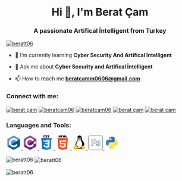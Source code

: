 <h1 align="center">Hi 👋, I'm Berat Çam</h1>
<h3 align="center">A passionate Artifical İntelligent from Turkey</h3>

<p align="left"> <a href="https://github.com/ryo-ma/github-profile-trophy"><img src="https://github-profile-trophy.vercel.app/?username=beratt06" alt="beratt06" /></a> </p>

- 🌱 I’m currently learning **Cyber Security And Artifical İntelligent**

- 💬 Ask me about **Cyber Security and Artifical İntelligent**

- 📫 How to reach me **beratcamm0606@gmail.com**

<h3 align="left">Connect with me:</h3>
<p align="left">
<a href="https://linkedin.com/in/berat çam" target="blank"><img align="center" src="https://raw.githubusercontent.com/rahuldkjain/github-profile-readme-generator/master/src/images/icons/Social/linked-in-alt.svg" alt="berat çam" height="30" width="40" /></a>
<a href="https://kaggle.com/beratcam06" target="blank"><img align="center" src="https://raw.githubusercontent.com/rahuldkjain/github-profile-readme-generator/master/src/images/icons/Social/kaggle.svg" alt="beratcam06" height="30" width="40" /></a>
<a href="https://instagram.com/beratcam06" target="blank"><img align="center" src="https://raw.githubusercontent.com/rahuldkjain/github-profile-readme-generator/master/src/images/icons/Social/instagram.svg" alt="beratcam06" height="30" width="40" /></a>
<a href="https://www.youtube.com/c/berat çam" target="blank"><img align="center" src="https://raw.githubusercontent.com/rahuldkjain/github-profile-readme-generator/master/src/images/icons/Social/youtube.svg" alt="berat çam" height="30" width="40" /></a>
<a href="https://www.hackerrank.com/berat cam" target="blank"><img align="center" src="https://raw.githubusercontent.com/rahuldkjain/github-profile-readme-generator/master/src/images/icons/Social/hackerrank.svg" alt="berat cam" height="30" width="40" /></a>
</p>

<h3 align="left">Languages and Tools:</h3>
<p align="left"> <a href="https://www.cprogramming.com/" target="_blank" rel="noreferrer"> <img src="https://raw.githubusercontent.com/devicons/devicon/master/icons/c/c-original.svg" alt="c" width="40" height="40"/> </a> <a href="https://www.w3schools.com/cs/" target="_blank" rel="noreferrer"> <img src="https://raw.githubusercontent.com/devicons/devicon/master/icons/csharp/csharp-original.svg" alt="csharp" width="40" height="40"/> </a> <a href="https://www.w3schools.com/css/" target="_blank" rel="noreferrer"> <img src="https://raw.githubusercontent.com/devicons/devicon/master/icons/css3/css3-original-wordmark.svg" alt="css3" width="40" height="40"/> </a> <a href="https://www.w3.org/html/" target="_blank" rel="noreferrer"> <img src="https://raw.githubusercontent.com/devicons/devicon/master/icons/html5/html5-original-wordmark.svg" alt="html5" width="40" height="40"/> </a> <a href="https://www.linux.org/" target="_blank" rel="noreferrer"> <img src="https://raw.githubusercontent.com/devicons/devicon/master/icons/linux/linux-original.svg" alt="linux" width="40" height="40"/> </a> <a href="https://www.photoshop.com/en" target="_blank" rel="noreferrer"> <img src="https://raw.githubusercontent.com/devicons/devicon/master/icons/photoshop/photoshop-line.svg" alt="photoshop" width="40" height="40"/> </a> <a href="https://www.python.org" target="_blank" rel="noreferrer"> <img src="https://raw.githubusercontent.com/devicons/devicon/master/icons/python/python-original.svg" alt="python" width="40" height="40"/> </a> </p>

<p><img align="left" src="https://github-readme-stats.vercel.app/api/top-langs?username=beratt06&show_icons=true&locale=en&layout=compact" alt="beratt06" /></p>

<p>&nbsp;<img align="center" src="https://github-readme-stats.vercel.app/api?username=beratt06&show_icons=true&locale=en" alt="beratt06" /></p>

<p><img align="center" src="https://github-readme-streak-stats.herokuapp.com/?user=beratt06&" alt="beratt06" /></p>
